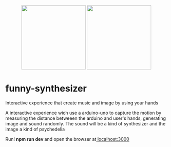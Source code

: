 <div align="center"><img width="200" height="200" src="https://upload.wikimedia.org/wikipedia/commons/d/d9/Node.js_logo.svg">
<img width="200" height="200" src="https://upload.wikimedia.org/wikipedia/commons/8/87/Arduino_Logo.svg"></div>
<h1>funny-synthesizer</h1>
Interactive experience that create music and image by using your hands

A interactive experience wich use a arduino-uno to capture the motion by measuring the 
distance betweeen the arduino and user's hands, generating image and sound randomly. 
The sound will be a kind of synthesizer and the image a kind of psychedelia 

Run!<b> npm run dev </b>and open the browser at<a href="http://localhost:3000"> localhost:3000 </a>
